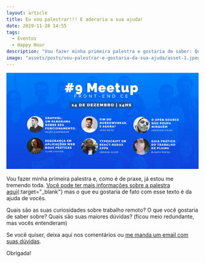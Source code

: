 ```yaml
---
layout: article
title: Eu vou palestrar!!! E adoraria a sua ajuda!
date: 2019-11-28 14:55
tags:
  - Eventos
  - Happy Hour
description: "Vou fazer minha primeira palestra e gostaria de saber: Quais são suas curiosidades sobre o trabalho remoto?"
image: "assets/posts/vou-palestrar-e-gostaria-da-sua-ajuda/asset-1.jpeg"
---
```


![](assets/posts/vou-palestrar-e-gostaria-da-sua-ajuda/asset-1.jpeg)

Vou fazer minha primeira palestra e, como é de praxe, já estou me tremendo toda. [Você pode ter mais informações sobre a palestra aqui](https://www.eventbrite.com.br/e/09-meetup-front-end-ce-tickets-83260407119){:target="\_blank"} mas o que eu gostaria de fato com esse texto é da ajuda de vocês.

<!--more-->

Quais são as suas curiosidades sobre trabalho remoto? O que você gostaria de saber sobre? Quais são suas maiores dúvidas? (ficou meio redundante, mas vocês entenderam)

Se você quiser, deixa aqui nos comentários ou [me manda um email com suas dúvidas](mailto:bianca.rocha1711@gmail.com).

Obrigada!

